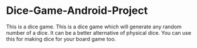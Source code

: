 # Dice-Game-Android-Project
This is a dice game. 
This is a  dice game which will generate any random number of a dice.
It can be a better alternative of physical dice.
You can use this for making dice for your board game too.
